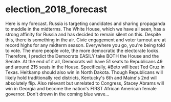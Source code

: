 # election_2018_forecast

Here is my forecast. Russia is targeting candidates and sharing propaganda to meddle in the midterms. The White House, which we have all seen, has a strong affinity for Russia and has decided to remain silent on this. Despite this, there is something in the air. Civic engagement and voter turnout are at record highs for any midterm season. Everywhere you go, you're being told to vote. The more people vote, the more democratic the electorate looks. Therefore, I predict the Democrats EASILY take BOTH the House and the Senate. At the end of it all, Democrats will have 51 seats to Republicans 49 and around 215 seats in the House. Specifically, #Beto will beat Ted Cruz in Texas. Heitkamp should also win in North Dakota. Though Republicans will likely hold traditionally red districts, Kentucky's 6th and Maine's 2nd will absolutely flip. Also relevant but unrelated to Congress, Stacey Abrams will win in Georgia and become the nation's FIRST African American female governor. Don't drown in the coming blue wave...
